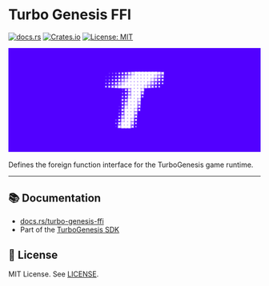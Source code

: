 # Turbo Genesis FFI

[![docs.rs](https://docs.rs/turbo-genesis-ffi/badge.svg)](https://docs.rs/turbo-genesis-ffi)
[![Crates.io](https://img.shields.io/crates/v/turbo-genesis-ffi.svg)](https://crates.io/crates/turbo-genesis-ffi)
[![License: MIT](https://img.shields.io/badge/license-MIT-blue.svg)](LICENSE)

![Turbo logo banner](./banner.png)

Defines the foreign function interface for the TurboGenesis game runtime.

---

## 📚 Documentation

- [docs.rs/turbo-genesis-ffi](https://docs.rs/turbo-genesis-ffi)
- Part of the [TurboGenesis SDK](https://github.com/super-turbo-society/turbo-genesis-sdk)

## 📜 License

MIT License. See [LICENSE](LICENSE.md).
